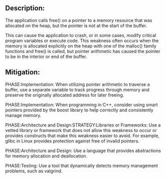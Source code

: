 ## Description:

The application calls free() on a pointer to a memory resource that was allocated on the heap, but the pointer is not at the start of the buffer.

This can cause the application to crash, or in some cases, modify critical program variables or execute code. This weakness often occurs when the memory is allocated explicitly on the heap with one of the malloc() family functions and free() is called, but pointer arithmetic has caused the pointer to be in the interior or end of the buffer.

## Mitigation:


PHASE:Implementation:
When utilizing pointer arithmetic to traverse a buffer, use a separate variable to track progress through memory and preserve the originally allocated address for later freeing.

PHASE:Implementation:
When programming in C++, consider using smart pointers provided by the boost library to help correctly and consistently manage memory.

PHASE:Architecture and Design:STRATEGY:Libraries or Frameworks:
Use a vetted library or framework that does not allow this weakness to occur or provides constructs that make this weakness easier to avoid. For example, glibc in Linux provides protection against free of invalid pointers.

PHASE:Architecture and Design:
Use a language that provides abstractions for memory allocation and deallocation.

PHASE:Testing:
Use a tool that dynamically detects memory management problems, such as valgrind.

